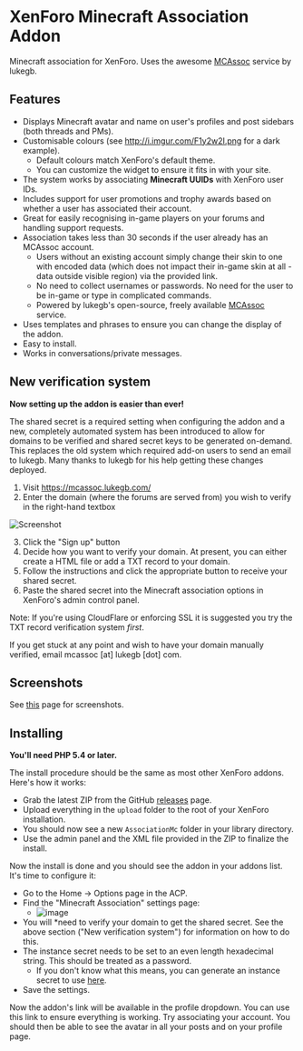 XenForo Minecraft Association Addon
====================================

Minecraft association for XenForo. Uses the awesome [MCAssoc](http://mcassoc.lukegb.com/) service by lukegb.

Features
--------

* Displays Minecraft avatar and name on user's profiles and post sidebars (both threads and PMs).
* Customisable colours (see http://i.imgur.com/F1y2w2I.png for a dark example).
  * Default colours match XenForo's default theme.
  * You can customize the widget to ensure it fits in with your site.
* The system works by associating **Minecraft UUIDs** with XenForo user IDs.
* Includes support for user promotions and trophy awards based on whether a user has associated their account.
* Great for easily recognising in-game players on your forums and handling support requests.
* Association takes less than 30 seconds if the user already has an MCAssoc account.
  * Users without an existing account simply change their skin to one with encoded data (which does not impact their in-game skin at all - data outside visible region) via the provided link.
  * No need to collect usernames or passwords. No need for the user to be in-game or type in complicated commands.
  * Powered by lukegb's open-source, freely available [MCAssoc](https://mcassoc.lukegb.com/) service.
* Uses templates and phrases to ensure you can change the display of the addon.
* Easy to install.
* Works in conversations/private messages.

New verification system
-----------------------

**Now setting up the addon is easier than ever!**

The shared secret is a required setting when configuring the addon and a new, completely automated system has been
introduced to allow for domains to be verified and shared secret keys to be generated on-demand. This replaces the old
system which required add-on users to send an email to lukegb. Many thanks to lukegb for his help getting these changes deployed.

1. Visit https://mcassoc.lukegb.com/
2. Enter the domain (where the forums are served from) you wish to verify in the right-hand textbox

![Screenshot](https://i.imgur.com/W7fwAUd.png)

3. Click the "Sign up" button
4. Decide how you want to verify your domain. At present, you can either create a HTML file or add a TXT record to your domain.
5. Follow the instructions and click the appropriate button to receive your shared secret.
6. Paste the shared secret into the Minecraft association options in XenForo's admin control panel.

Note: If you're using CloudFlare or enforcing SSL it is suggested you try the TXT record verification system *first*.

If you get stuck at any point and wish to have your domain manually verified, email mcassoc [at] lukegb [dot] com.

Screenshots
-----------

See [this](https://github.com/lol768/XenForo-MCASSOC/blob/master/SCREENSHOTS.md) page for screenshots.

Installing
----------

**You'll need PHP 5.4 or later.**

The install procedure should be the same as most other XenForo addons. Here's how it works:

* Grab the latest ZIP from the GitHub [releases](https://github.com/lol768/XenForo-MCASSOC/releases) page.
* Upload everything in the `upload` folder to the root of your XenForo installation.
* You should now see a new `AssociationMc` folder in your library directory.
* Use the admin panel and the XML file provided in the ZIP to finalize the install.

Now the install is done and you should see the addon in your addons list. It's time to configure it:
* Go to the Home -> Options page in the ACP.
* Find the "Minecraft Association" settings page:
  * ![image](https://cdn.mediacru.sh/cx1LOGSM3xGV.png)
* You will *need to verify your domain to get the shared secret. See the above section ("New verification system") for information on how to do this.
* The instance secret needs to be set to an even length hexadecimal string. This should be treated as a password.
  * If you don't know what this means, you can generate an instance secret to use [here](http://jsbin.com/jadofehoqu/1/).
* Save the settings.

Now the addon's link will be available in the profile dropdown. You can use this link to ensure everything is working.
Try associating your account. You should then be able to see the avatar in all your posts and on your profile page.
